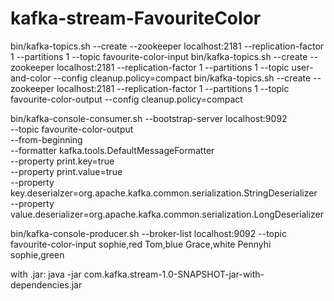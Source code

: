 # kafka-stream-FavouriteColor
bin/kafka-topics.sh --create --zookeeper localhost:2181 --replication-factor 1 --partitions 1 --topic favourite-color-input
bin/kafka-topics.sh --create --zookeeper localhost:2181 --replication-factor 1 --partitions 1 --topic user-and-color --config cleanup.policy=compact
bin/kafka-topics.sh --create --zookeeper localhost:2181 --replication-factor 1 --partitions 1 --topic favourite-color-output --config cleanup.policy=compact

bin/kafka-console-consumer.sh --bootstrap-server localhost:9092 \
    --topic favourite-color-output \
    --from-beginning \
    --formatter kafka.tools.DefaultMessageFormatter \
    --property print.key=true \
    --property print.value=true \
    --property key.deserialzer=org.apache.kafka.common.serialization.StringDeserializer \
    --property value.deserializer=org.apache.kafka.common.serialization.LongDeserializer


bin/kafka-console-producer.sh --broker-list localhost:9092 --topic favourite-color-input
sophie,red
Tom,blue
Grace,white
Pennyhi
sophie,green

with .jar:
java -jar com.kafka.stream-1.0-SNAPSHOT-jar-with-dependencies.jar
